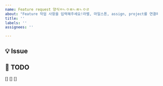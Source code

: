 ```yaml
---
name: Feature request 양식ㅁㄴㅇㄻㄴㄻㄴㅇㄹ
about: "Feature 작업 사항을 입력해주세요!라벨, 마일스톤, assign, project를 연결해주세요\U0001F60A"
title: ''
labels: ''
assignees: ''

---
```


💡 Issue
-----



📝 TODO
-----
[]
[]
[]
